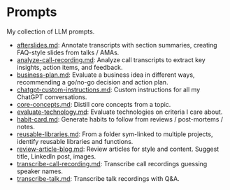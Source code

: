 # Prompts

My collection of LLM prompts.

- [afterslides.md](afterslides.md): Annotate transcripts with section summaries, creating FAQ-style slides from talks / AMAs.
- [analyze-call-recording.md](analyze-call-recording.md): Analyze call transcripts to extract key insights, action items, and feedback.
- [business-plan.md](business-plan.md): Evaluate a business idea in different ways, recommending a go/no-go decision and action plan.
- [chatgpt-custom-instructions.md](chatgpt-custom-instructions.md): Custom instructions for all my ChatGPT conversations.
- [core-concepts.md](core-concepts.md): Distill core concepts from a topic.
- [evaluate-technology.md](evaluate-technology.md): Evaluate technologies on criteria I care about.
- [habit-card.md](habit-card.md): Generate habits to follow from reviews / post-mortems / notes.
- [reusable-libraries.md](reusable-libraries.md): From a folder sym-linked to multiple projects, identify reusable libraries and functions.
- [review-article-blog.md](review-article-blog.md): Review articles for style and content. Suggest title, LinkedIn post, images.
- [transcribe-call-recording.md](transcribe-call-recording.md): Transcribe call recordings guessing speaker names.
- [transcribe-talk.md](transcribe-talk.md): Transcribe talk recordings with Q&A.
